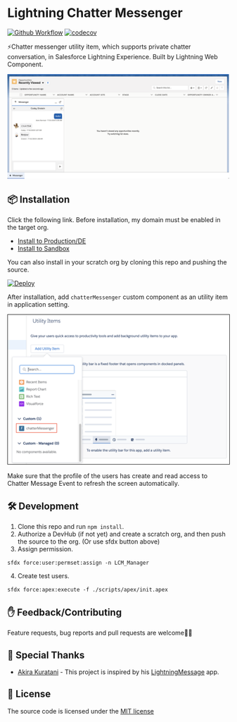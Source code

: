 # Lightning Chatter Messenger

[![Github Workflow](https://github.com/shunkosa/lightning-chatter-messenger/workflows/unit%20test/badge.svg?branch=master)](https://github.com/shunkosa/lightning-chatter-messenger/actions?query=workflow%3A%22unit%20test%22) [![codecov](https://codecov.io/gh/shunkosa/lightning-chatter-messenger/branch/master/graph/badge.svg)](https://codecov.io/gh/shunkosa/lightning-chatter-messenger)

⚡Chatter messenger utility item, which supports private chatter conversation, in Salesforce Lightning Experience. Built by Lightning Web Component.

<img src="./doc/img/utility_item.png">

## 📦 Installation

Click the following link. Before installation, my domain must be enabled in the target org.

-   [Install to Production/DE](https://login.salesforce.com/packaging/installPackage.apexp?p0=04tf4000004Ez0PAAS)
-   [Install to Sandbox](https://test.salesforce.com/packaging/installPackage.apexp?p0=04tf4000004Ez0PAAS)

You can also install in your scratch org by cloning this repo and pushing the source.

[![Deploy](https://deploy-to-sfdx.com/dist/assets/images/DeployToSFDX.svg)](https://deploy-to-sfdx.com/)

After installation, add `chatterMessenger` custom component as an utility item in application setting.

<img src="./doc/img/application_setting.png" width="600px" border="1">

Make sure that the profile of the users has create and read access to Chatter Message Event to refresh the screen automatically.

## 🛠 Development

1. Clone this repo and run `npm install`.
2. Authorize a DevHub (if not yet) and create a scratch org, and then push the source to the org. (Or use sfdx button above)
3. Assign permission.

```
sfdx force:user:permset:assign -n LCM_Manager
```

4. Create test users.

```
sfdx force:apex:execute -f ./scripts/apex/init.apex
```

## ✋ Feedback/Contributing

Feature requests, bug reports and pull requests are welcome🙏🏻

## 🎉 Special Thanks

-   [Akira Kuratani](https://www.twitter.com/a_kuratani/) - This project is inspired by his [LightningMessage](https://www.github.com/kuratani/LightningMessage/) app.

## 👀 License

The source code is licensed under the [MIT license](./LICENSE)
